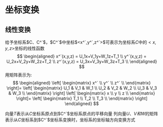 # 坐标变换

## 线性变换

给予坐标系$C、C^`$，$C^`$中坐标$<x^`,y^`,z^`>$可表示为坐标系$C$中的$<x,y,z>$坐标的线性函数
$$
\begin{aligned}
    x^`(x,y,z) = U_1x+V_1y+W_1z+T_1 \\
    y^`(x,y,z) = U_2x+V_2y+W_2z+T_2 \\
    z^`(x,y,z) = U_3x+V_3y+W_3z+T_3 \\
\end{aligned}
$$
用矩阵表示为:
$$
\begin{aligned}
    \left[
    \begin{matrix}
        x^` \\
        y^` \\
        z^` \\
    \end{matrix}
    \right]=
    \left[
    \begin{matrix}
        U_1 & V_1 & W_1 \\
        U_2 & V_2 & W_2 \\
        U_3 & V_3 & W_3 \\
    \end{matrix}
    \right]
    \left[
    \begin{matrix}
        x \\
        y \\
        z \\
    \end{matrix}
    \right]+
    \left[
    \begin{matrix}
        T_1 \\
        T_2 \\
        T_3 \\
    \end{matrix}
    \right]
\end{aligned}
$$

向量$T$表示从$C$坐标系原点到$C^`$坐标系原点的平移向量
列向量$U、V和W$的矩阵表示从$C$坐标系到$C^`$坐标系变换时，坐标系的坐标轴方向变换方式
